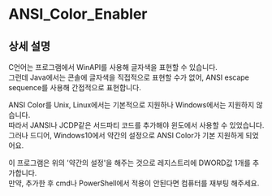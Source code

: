 # ANSI_Color_Enabler
## 상세 설명

C언어는 프로그램에서 WinAPI를 사용해 글자색을 표현할 수 있습니다. <br>
그런데 Java에서는 콘솔에 글자색을 직접적으로 표현할 수가 없어, ANSI escape sequence를 사용해 간접적으로 표현합니다.

ANSI Color를 Unix, Linux에서는 기본적으로 지원하나 Windows에서는 지원하지 않습니다. <br>
따라서 JANSI나 JCDP같은 서드파티 코드를 추가해야 윈도에서 사용할 수 있었습니다. <br>
그러나 드디어, Windows10에서 약간의 설정으로 ANSI Color가 기본 지원하게 되었어요.

이 프로그램은 위의 '약간의 설정'을 해주는 것으로 레지스트리에 DWORD값 1개를 추가합니다. <br>
만약, 추가한 후 cmd나 PowerShell에서 적용이 안된다면 컴퓨터를 재부팅 해주세요.

